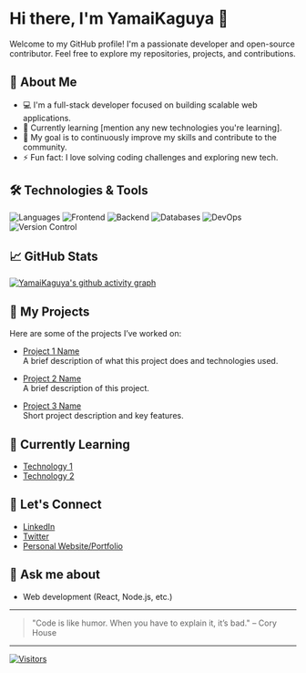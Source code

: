 <!--
 <p>
  <a href="https://skillicons.dev">
    <img src="https://skillicons.dev/icons?i=html,css,js,react,ts,bootstrap,php,java,py,mysql,mongodb,nextjs,nodejs,express,npm,vite,git,bash,powershell&theme=dark" />
  </a>
    <img src="https://skillicons.dev/icons?i=htmx,sass,jest,jquery,bun&theme=dark" />
  </a>
</p>

[![We-Love-javascript](https://img.shields.io/badge/Made%20with-JavaScript-1f425f.svg)](https://www.javascript.com)
[![Npm package version](https://badgen.net/npm/v/express)](https://npmjs.com/package/express)
[![GitHub release](https://img.shields.io/github/release/Naereen/StrapDown.js.svg)](https://GitHub.com/Naereen/StrapDown.js/releases/)

[![GitHub commits](https://img.shields.io/github/commits-since/YamaiKaguya/StrapDown.js/v1.0.0.svg)](https://GitHub.com/YamaiKaguya/StrapDown.js/commit/)

[![YamaiKaguya's github stats](https://github-readme-stats.vercel.app/api?username=YamaiKaguya&theme=blue-green)](https://github.com/YamaiKaguya/github-readme-stats)

[![YamaiKaguya's top languages](https://github-readme-stats.vercel.app/api/top-langs/?username=YamaiKaguya&theme=blue-green)](https://github.com/anuraghazra/github-readme-stats)
[![Naereen's github activity graph](https://github-readme-activity-graph.vercel.app/graph?username=YamaiKaguya&bg_color=0d0e12&color=1c81ce&line=0f1129&point=079ae4&area=true&hide_border=true)](https://github.com/ashutosh00710/github-readme-activity-graph)
-->	
# Hi there, I'm YamaiKaguya 👋

Welcome to my GitHub profile! I'm a passionate developer and open-source contributor. Feel free to explore my repositories, projects, and contributions.

## 🚀 About Me
- 💻 I'm a full-stack developer focused on building scalable web applications.
- 🌱 Currently learning [mention any new technologies you're learning].
- 🎯 My goal is to continuously improve my skills and contribute to the community.
- ⚡ Fun fact: I love solving coding challenges and exploring new tech.

## 🛠️ Technologies & Tools

![Languages](https://img.shields.io/badge/Technologies-JavaScript-blue?logo=javascript)
![Frontend](https://img.shields.io/badge/Frontend-React-blue?logo=react)
![Backend](https://img.shields.io/badge/Backend-Node.js-green?logo=node.js)
![Databases](https://img.shields.io/badge/Databases-Sql-blue?logo=MySql)
![DevOps](https://img.shields.io/badge/DevOps-Docker-blue?logo=docker)
![Version Control](https://img.shields.io/badge/Version%20Control-Git-orange?logo=git)

## 📈 GitHub Stats

[![YamaiKaguya's github activity graph](https://github-readme-activity-graph.vercel.app/graph?username=YamaiKaguya&custom_title=Lifetime%20Stats&bg_color=0d1117&line=ffA500&point=ffffff&border=true)](https://github.com/ashutosh00710/github-readme-activity-graph)

## 📂 My Projects

Here are some of the projects I’ve worked on:

- [Project 1 Name](https://github.com/YamaiKaguya/project1)  
  A brief description of what this project does and technologies used.

- [Project 2 Name](https://github.com/YamaiKaguya/project2)  
  A brief description of this project.

- [Project 3 Name](https://github.com/YamaiKaguya/project3)  
  Short project description and key features.

## 🌱 Currently Learning

- [Technology 1](https://link-to-resource.com)
- [Technology 2](https://link-to-resource.com)

## 🤝 Let's Connect

- [LinkedIn](https://www.linkedin.com/in/yourlinkedin)
- [Twitter](https://twitter.com/yourhandle)
- [Personal Website/Portfolio](https://yourportfolio.com)

## 💬 Ask me about

- Web development (React, Node.js, etc.)

---

> "Code is like humor. When you have to explain it, it’s bad." – Cory House

---


<!-- If you'd like to use a custom badge, you can do so with the following markdown -->
[![Visitors](https://visitor-badge.glitch.me/badge?page_id=YamaiKaguya.profile)](https://github.com/YamaiKaguya)





